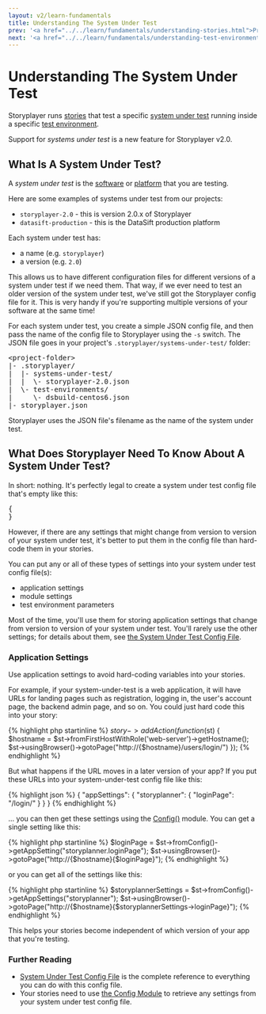 ```yaml
---
layout: v2/learn-fundamentals
title: Understanding The System Under Test
prev: '<a href="../../learn/fundamentals/understanding-stories.html">Prev: Understanding Stories</a>'
next: '<a href="../../learn/fundamentals/understanding-test-environments.html">Next: Understanding Test Environments</a>'
---
```

# Understanding The System Under Test

Storyplayer runs [stories](understanding-stories.html) that test a specific [system under test](understanding-system-under-test.html) running inside a specific [test environment](understanding-test-environments.html).

Support for _systems under test_ is a new feature for Storyplayer v2.0.

## What Is A System Under Test?

A _system under test_ is the [software](../test-your-code/index.html) or [platform](../test-your-platform/index.html) that you are testing.

Here are some examples of systems under test from our projects:

* `storyplayer-2.0` - this is version 2.0.x of Storyplayer
* `datasift-production` - this is the DataSift production platform

Each system under test has:

* a name (e.g. `storyplayer`)
* a version (e.g. `2.0`)

This allows us to have different configuration files for different versions of a system under test if we need them. That way, if we ever need to test an older version of the system under test, we've still got the Storyplayer config file for it. This is very handy if you're supporting multiple versions of your software at the same time!

For each system under test, you create a simple JSON config file, and then pass the name of the config file to Storyplayer using the `-s` switch. The JSON file goes in your project's `.storyplayer/systems-under-test/` folder:

<pre>
&lt;project-folder&gt;
|- .storyplayer/
|  |- systems-under-test/
|  |  \- storyplayer-2.0.json
|  \- test-environments/
|     \- dsbuild-centos6.json
|- storyplayer.json
</pre>

Storyplayer uses the JSON file's filename as the name of the system under test.

## What Does Storyplayer Need To Know About A System Under Test?

In short: nothing. It's perfectly legal to create a system under test config file that's empty like this:

<pre>
{
}
</pre>

However, if there are any settings that might change from version to version of your system under test, it's better to put them in the config file than hard-code them in your stories.

You can put any or all of these types of settings into your system under test config file(s):

* application settings
* module settings
* test environment parameters

Most of the time, you'll use them for storing application settings that change from version to version of your system under test. You'll rarely use the other settings; for details about them, see [the System Under Test Config File](../../using/configuration/system-under-test-config.html).

### Application Settings

Use application settings to avoid hard-coding variables into your stories.

For example, if your system-under-test is a web application, it will have URLs for landing pages such as registration, logging in, the user's account page, the backend admin page, and so on.  You could just hard code this into your story:

{% highlight php startinline %}
$story->addAction(function($st) {
	$hostname = $st->fromFirstHostWithRole('web-server')->getHostname();
	$st->usingBrowser()->gotoPage("http://{$hostname}/users/login/")
});
{% endhighlight %}

But what happens if the URL moves in a later version of your app? If you put these URLs into your system-under-test config file like this:

{% highlight json %}
{
	"appSettings": {
		"storyplanner": {
			"loginPage": "/login/"
		}
	}
}
{% endhighlight %}

... you can then get these settings using the [Config()](../../modules/config/index.html) module. You can get a single setting like this:

{% highlight php startinline %}
$loginPage = $st->fromConfig()->getAppSetting("storyplanner.loginPage");
$st->usingBrowser()->gotoPage("http://{$hostname}{$loginPage}");
{% endhighlight %}

or you can get all of the settings like this:

{% highlight php startinline %}
$storyplannerSettings = $st->fromConfig()->getAppSettings("storyplanner");
$st->usingBrowser()->gotoPage("http://{$hostname}{$storyplannerSettings->loginPage}");
{% endhighlight %}

This helps your stories become independent of which version of your app that you're testing.

### Further Reading

* [System Under Test Config File](../../using/configuration/system-under-test-config.html) is the complete reference to everything you can do with this config file.
* Your stories need to use [the Config Module](../../modules/config/index.html) to retrieve any settings from your system under test config file.